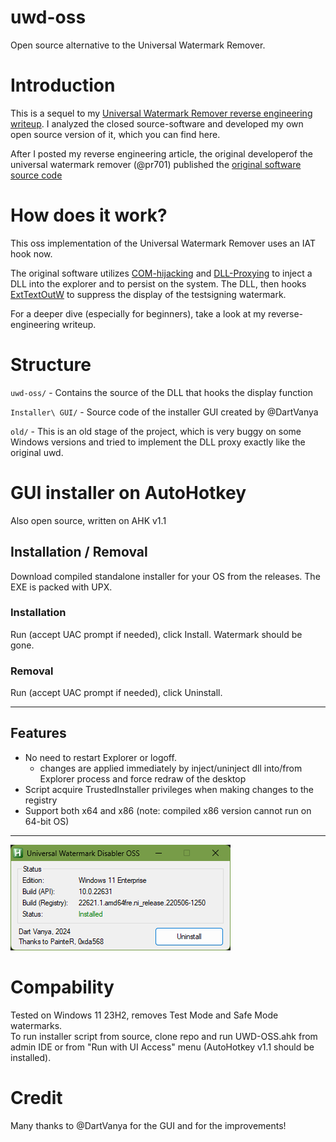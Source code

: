 # uwd-oss

Open source alternative to the Universal Watermark Remover.

# Introduction

This is a sequel to my [Universal Watermark Remover reverse engineering writeup](https://github.com/0xda568/Universal-Watermark-Disabler-Reverse-Engineering). I analyzed the closed source-software and developed my own open source version of it, which you can find here.

After I posted my reverse engineering article, the original developerof the universal watermark remover (@pr701) published the [original software source code](https://github.com/pr701/universal-watermark-disabler)

# How does it work?

This oss implementation of the Universal Watermark Remover uses an IAT hook now.

The original software utilizes [COM-hijacking](https://www.ired.team/offensive-security/persistence/t1122-com-hijacking) and [DLL-Proxying](https://www.ired.team/offensive-security/persistence/dll-proxying-for-persistence) to inject a DLL into the explorer and to persist on the system. The DLL, then hooks [ExtTextOutW](https://learn.microsoft.com/en-us/windows/win32/api/wingdi/nf-wingdi-exttextouta) to suppress the display of the testsigning watermark.

For a deeper dive (especially for beginners), take a look at my reverse-engineering writeup.

# Structure

`uwd-oss/` - Contains the source of the DLL that hooks the display function

`Installer\ GUI/` - Source code of the installer GUI created by @DartVanya

`old/` - This is an old stage of the project, which is very buggy on some Windows versions and tried to implement the DLL proxy exactly like the original uwd.

# GUI installer on AutoHotkey

Also open source, written on AHK v1.1

## Installation / Removal

Download compiled standalone installer for your OS from the releases. The EXE is packed with UPX.

### Installation

Run (accept UAC prompt if needed), click Install. Watermark should be gone.

### Removal

Run (accept UAC prompt if needed), click Uninstall.

*****

## Features

- No need to restart Explorer or logoff.
  - changes are applied immediately by inject/uninject dll into/from Explorer process and force redraw of the desktop
- Script acquire TrustedInstaller privileges when making changes to the registry
- Support both x64 and x86 (note: compiled x86 version cannot run on 64-bit OS)

*****

![installer_window](assets/installer_window.png)

# Compability

Tested on Windows 11 23H2, removes Test Mode and Safe Mode watermarks.\
To run installer script from source, clone repo and run UWD-OSS.ahk from admin IDE or from "Run with UI Access" menu (AutoHotkey v1.1 should be installed).

# Credit

Many thanks to @DartVanya for the GUI and for the improvements!
